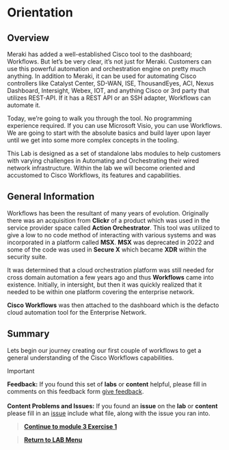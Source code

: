 # Orientation

## Overview

Meraki has added a well-established Cisco tool to the dashboard; Workflows. But let’s be very clear, it’s not just for Meraki. Customers can use this powerful automation and orchestration engine on pretty much anything. In addition to Meraki, it can be used for automating Cisco controllers like Catalyst Center, SD-WAN, ISE, ThousandEyes, ACI, Nexus Dashboard, Intersight, Webex, IOT, and anything Cisco or 3rd party that utilizes REST-API. If it has a REST API or an SSH adapter, Workflows can automate it.

Today, we’re going to walk you through the tool. No programming experience required. If you can use Microsoft Visio, you can use Workflows. We are going to start with the absolute basics and build layer upon layer until we get into some more complex concepts in the tooling.

This Lab is designed as a set of standalone labs modules to help customers with varying challenges in Automating and Orchestrating their wired network infrastructure. Within the lab we will become oriented and accustomed to Cisco Workflows, its features and capabilities.

## General Information

Workflows has been the resultant of many years of evolution. Originally there was an acquisition from **Clickr** of a product which was used in the service provider space called **Action Orchestrator**. This tool was utilized to give a low to no code method of interacting with various systems and was incorporated in a platform called **MSX**. **MSX** was deprecated in 2022 and some of the code was used in **Secure X** which became **XDR** within the security suite. 

It was determined that a cloud orchestration platform was still needed for cross domain automation a few years ago and thus **Workflows** came into existence. Initially, in intersight, but then it was quickly realized that it needed to be within one platform covering the enterprise network. 

**Cisco Workflows** was then attached to the dashboard which is the defacto cloud automation tool for the Enterprise Network.




## Summary

Lets begin our journey creating our first couple of workflows to get a general understanding of the Cisco Workflows capabilities. 

> [!IMPORTANT]
> **Feedback:** If you found this set of **labs** or **content** helpful, please fill in comments on this feedback form [give feedback](https://github.com/kebaldwi/DNAC-TEMPLATES/discussions/new?category=feedback-and-ideas).</br></br>
**Content Problems and Issues:** If you found an **issue** on the **lab** or **content** please fill in an [issue](https://github.com/kebaldwi/DNAC-TEMPLATES/issues/new) include what file, along with the issue you ran into. 

> [**Continue to module 3 Exercise 1**](./module3-exercise1.md)

> [**Return to LAB Menu**](./README.md)